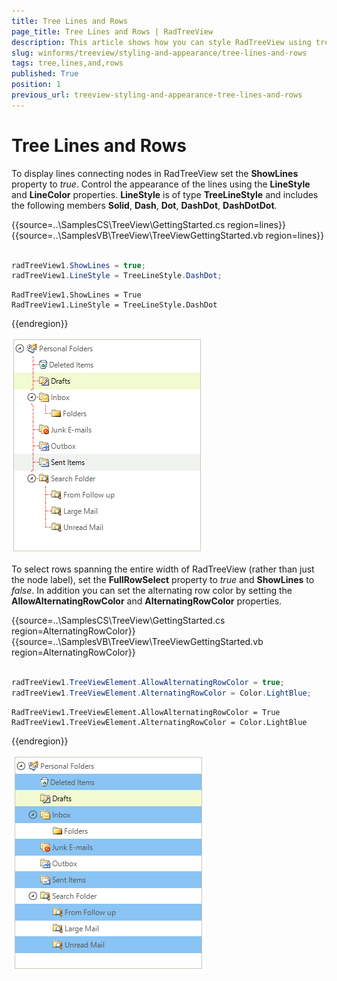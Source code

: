 ```yaml
---
title: Tree Lines and Rows
page_title: Tree Lines and Rows | RadTreeView
description: This article shows how you can style RadTreeView using tree lines and alternating row color. 
slug: winforms/treeview/styling-and-appearance/tree-lines-and-rows
tags: tree,lines,and,rows
published: True
position: 1
previous_url: treeview-styling-and-appearance-tree-lines-and-rows
---
```


# Tree Lines and Rows


To display lines connecting nodes in RadTreeView set the __ShowLines__ property to *true*. Control the appearance of the lines using the __LineStyle__ and __LineColor__ properties. __LineStyle__ is of type __TreeLineStyle__ and includes the following members __Solid__, __Dash__,  __Dot__, __DashDot__, __DashDotDot__.


{{source=..\SamplesCS\TreeView\GettingStarted.cs region=lines}} 
{{source=..\SamplesVB\TreeView\TreeViewGettingStarted.vb region=lines}} 

````C#
            
radTreeView1.ShowLines = true;
radTreeView1.LineStyle = TreeLineStyle.DashDot;

````
````VB.NET
RadTreeView1.ShowLines = True
RadTreeView1.LineStyle = TreeLineStyle.DashDot

````

{{endregion}} 


![treeview-styling-and-appearance-tree-lines-and-rows 001](images/treeview-styling-and-appearance-tree-lines-and-rows001.png)

To select rows spanning the entire width of RadTreeView (rather than just the node label), set the __FullRowSelect__ property to *true* and __ShowLines__ to *false*. In addition you can set the alternating row color by setting the __AllowAlternatingRowColor__ and __AlternatingRowColor__ properties.

{{source=..\SamplesCS\TreeView\GettingStarted.cs region=AlternatingRowColor}} 
{{source=..\SamplesVB\TreeView\TreeViewGettingStarted.vb region=AlternatingRowColor}} 

````C#
        
radTreeView1.TreeViewElement.AllowAlternatingRowColor = true;
radTreeView1.TreeViewElement.AlternatingRowColor = Color.LightBlue;

````
````VB.NET
RadTreeView1.TreeViewElement.AllowAlternatingRowColor = True
RadTreeView1.TreeViewElement.AlternatingRowColor = Color.LightBlue

````

{{endregion}} 


![treeview-styling-and-appearance-tree-lines-and-rows 002](images/treeview-styling-and-appearance-tree-lines-and-rows002.png)
